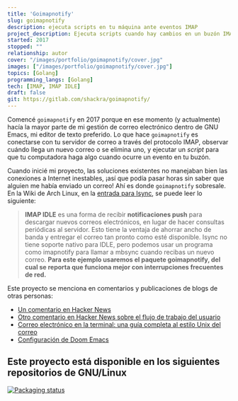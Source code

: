 ```yaml
---
title: 'Goimapnotify'
slug: goimapnotify
description: ejecuta scripts en tu máquina ante eventos IMAP
project_description: Ejecuta scripts cuando hay cambios en un buzón IMAP (mensajes nuevos/eliminados/actualizados) usando IDLE
started: 2017
stopped: ""
relationship: autor
cover: "/images/portfolio/goimapnotify/cover.jpg"
images: ["/images/portfolio/goimapnotify/cover.jpg"]
topics: [Golang]
programming_langs: [Golang]
tech: [IMAP, IMAP IDLE]
draft: false
git: https://gitlab.com/shackra/goimapnotify/
---
```


Comencé `goimapnotify` en 2017 porque en ese momento (y actualmente) hacía la mayor parte de mi gestión de correo electrónico dentro de GNU Emacs, mi editor de texto preferido. Lo que hace `goimapnotify` es conectarse con tu servidor de correo a través del protocolo IMAP, observar cuándo llega un nuevo correo o se elimina uno, y ejecutar un *script* para que tu computadora haga algo cuando ocurre un evento en tu buzón.

Cuando inicié mi proyecto, las soluciones existentes no manejaban bien las conexiones a Internet inestables, ¡así que podía pasar horas sin saber que alguien me había enviado un correo! Ahí es donde `goimapnotify` sobresale. En la Wiki de Arch Linux, en la [entrada para Isync](https://web.archive.org/web/20250514051418/https://wiki.archlinux.org/title/Isync#With_imapnotify), se puede leer lo siguiente:

> **IMAP IDLE** es una forma de recibir **notificaciones push** para descargar nuevos correos electrónicos, en lugar de hacer consultas periódicas al servidor. Esto tiene la ventaja de ahorrar ancho de banda y entregar el correo tan pronto como esté disponible. Isync no tiene soporte nativo para IDLE, pero podemos usar un programa como imapnotify para llamar a mbsync cuando recibas un nuevo correo. **Para este ejemplo usaremos el paquete goimapnotify, del cual se reporta que funciona mejor con interrupciones frecuentes de red.**

Este proyecto se menciona en comentarios y publicaciones de blogs de otras personas:
- [Un comentario en Hacker News](https://news.ycombinator.com/item?id=42367084)
- [Otro comentario en Hacker News sobre el flujo de trabajo del usuario](https://news.ycombinator.com/item?id=30934275)
- [Correo electrónico en la terminal: una guía completa al estilo Unix del correo](https://bence.ferdinandy.com/2023/07/20/email-in-the-terminal-a-complete-guide-to-the-unix-way-of-email/#automation)
- [Configuración de Doom Emacs](https://pratikvn.github.io/my-emacs-config/#fetching)

## Este proyecto está disponible en los siguientes repositorios de GNU/Linux

[![Packaging status](https://repology.org/badge/vertical-allrepos/goimapnotify.svg)](https://repology.org/project/goimapnotify/versions)
